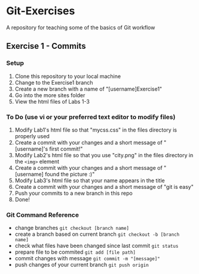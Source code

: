 # Git-Exercises
A repository for teaching some of the basics of Git workflow

## Exercise 1 - Commits
### Setup
1. Clone this repository to your local machine
2. Change to the Exercise1 branch
3. Create a new branch with a name of "[username]Exercise1"
4. Go into the more sites folder
5. View the html files of Labs 1-3
### To Do (use vi or your preferred text editor to modify files)
1. Modify Lab1's html file so that "mycss.css" in the files directory is properly used
2. Create a commit with your changes and a short message of "[username]'s first commit!"
3. Modify Lab2's html file so that you use "city.png" in the files directory in the `<img>` element
4. Create a commit with your changes and a short message of "[username] found the picture :)"
5. Modify Lab3's html file so that your name appears in the title
6. Create a commit with your changes and a short message of "git is easy"
7. Push your commits to a new branch in this repo
8. Done!
### Git Command Reference
- change branches `git checkout [branch name]`
- create a branch based on current branch `git checkout -b [branch name]`
- check what files have been changed since last commit `git status`
- prepare file to be commited `git add [file path]`
- commit changes with message `git commit -m "[message]"`
- push changes of your current branch `git push origin`
